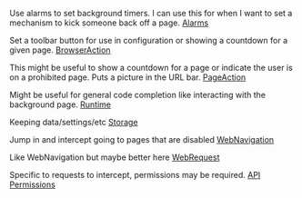 Use alarms to set background timers. I can use this for when I want to set a mechanism to kick someone back off a page.
[Alarms](https://developer.mozilla.org/en-US/docs/Mozilla/Add-ons/WebExtensions/API/alarms)

Set a toolbar button for use in configuration or showing a countdown for a given page.
[BrowserAction](https://developer.mozilla.org/en-US/docs/Mozilla/Add-ons/WebExtensions/API/browserAction)

This might be useful to show a countdown for a page or indicate the user is on a prohibited page. Puts a picture in the URL bar.
[PageAction](https://developer.mozilla.org/en-US/docs/Mozilla/Add-ons/WebExtensions/API/pageAction)

Might be useful for general code completion like interacting with the background page.
[Runtime](https://developer.mozilla.org/en-US/docs/Mozilla/Add-ons/WebExtensions/API/runtime)

Keeping data/settings/etc
[Storage](https://developer.mozilla.org/en-US/docs/Mozilla/Add-ons/WebExtensions/API/storage)

Jump in and intercept going to pages that are disabled
[WebNavigation](https://developer.mozilla.org/en-US/docs/Mozilla/Add-ons/WebExtensions/API/webNavigation)

Like WebNavigation but maybe better here
[WebRequest](https://developer.mozilla.org/en-US/docs/Mozilla/Add-ons/WebExtensions/API/webRequest)

Specific to requests to intercept, permissions may be required.
[API Permissions](https://developer.mozilla.org/en-US/docs/Mozilla/Add-ons/WebExtensions/manifest.json/permissions#API_permissions)